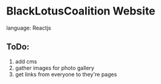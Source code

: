 # BlackLotusCoalition Website

language: Reactjs

## ToDo:

1. add cms
2. gather images for photo gallery
3. get links from everyone to they're pages
